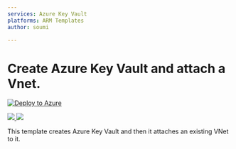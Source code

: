 ```yaml
---
services: Azure Key Vault
platforms: ARM Templates
author: soumi

---
```


# Create Azure Key Vault and attach a Vnet.

[![Deploy to Azure](https://azuredeploy.net/deploybutton.svg)](https://portal.azure.com/#create/Microsoft.Template/uri/?repository=https://github.com/souravind2ms/ARMTemplates/tree/master/KeyVaultVnetIntegration/KeyVaultVnetIntegration?ptmpl=azuredeploy.parameters.json)

<a href="https://portal.azure.com/#create/Microsoft.Template/uri/https%3A%2F%2Fgithub.com%2Fsouravind2ms%2FARMTemplates%2Ftree%2Fmaster%2FKeyVaultVnetIntegration%2FKeyVaultVnetIntegration%2Fazuredeploy.json" target="_blank">
    <img src="http://azuredeploy.net/deploybutton.png"/>
</a>

<a href="http://armviz.io/#/?load=https%3A%2F%2Fraw.githubusercontent.com%2Fsouravind2ms%2FARMTemplates%2Ftree%2Fmaster%2FKeyVaultVnetIntegration%2FKeyVaultVnetIntegration%2Fazuredeploy.json" target="_blank">
    <img src="http://armviz.io/visualizebutton.png"/>
</a>

This template creates Azure Key Vault and then it attaches an existing VNet to it.